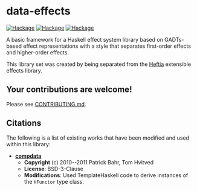 # data-effects

[![Hackage](https://img.shields.io/hackage/v/data-effects.svg?logo=haskell&label=data-effects)](https://hackage.haskell.org/package/data-effects)
[![Hackage](https://img.shields.io/hackage/v/data-effects-core.svg?logo=haskell&label=data-effects-core)](https://hackage.haskell.org/package/data-effects-core)
[![Hackage](https://img.shields.io/hackage/v/data-effects-th.svg?logo=haskell&label=data-effects-th)](https://hackage.haskell.org/package/data-effects-th)

A basic framework for a Haskell effect system library based on GADTs-based effect representations
with a style that separates first-order effects and higher-order effects.

This library set was created by being separated from
the [Heftia](https://github.com/sayo-hs/heftia) extensible effects library.

## Your contributions are welcome!
Please see [CONTRIBUTING.md](https://github.com/sayo-hs/data-effects/blob/ef706ef3fa547de01ce6bb5636af911354e53b58/CONTRIBUTING.md).

## Citations
The following is a list of existing works that have been modified and used within this library:

* **[compdata](https://github.com/pa-ba/compdata)**
    * **Copyright** (c) 2010--2011 Patrick Bahr, Tom Hvitved
    * **License**: BSD-3-Clause
    * **Modifications**: Used TemplateHaskell code to derive instances of the `HFunctor` type class.
